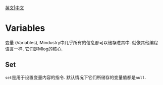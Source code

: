 [英文](variables.md)|[中文](variables_CN.md)
# Variables

变量 (Variables), Mindustry中几乎所有的信息都可以储存进其中.
就像其他编程语言一样, 它们是Mlog的核心.

## Set

`set`是用于设置变量内容的指令. 默认情况下它们所储存的变量值都是`null`.
